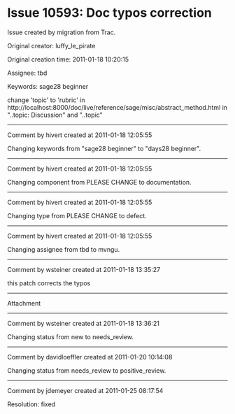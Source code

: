 # Issue 10593: Doc typos correction

Issue created by migration from Trac.

Original creator: luffy_le_pirate

Original creation time: 2011-01-18 10:20:15

Assignee: tbd

Keywords: sage28 beginner

change 'topic' to 'rubric' in http://localhost:8000/doc/live/reference/sage/misc/abstract_method.html
in "..topic: Discussion" and  "..topic"


---

Comment by hivert created at 2011-01-18 12:05:55

Changing keywords from "sage28 beginner" to "days28 beginner".


---

Comment by hivert created at 2011-01-18 12:05:55

Changing component from PLEASE CHANGE to documentation.


---

Comment by hivert created at 2011-01-18 12:05:55

Changing type from PLEASE CHANGE to defect.


---

Comment by hivert created at 2011-01-18 12:05:55

Changing assignee from tbd to mvngu.


---

Comment by wsteiner created at 2011-01-18 13:35:27

this patch corrects the typos


---

Attachment


---

Comment by wsteiner created at 2011-01-18 13:36:21

Changing status from new to needs_review.


---

Comment by davidloeffler created at 2011-01-20 10:14:08

Changing status from needs_review to positive_review.


---

Comment by jdemeyer created at 2011-01-25 08:17:54

Resolution: fixed
